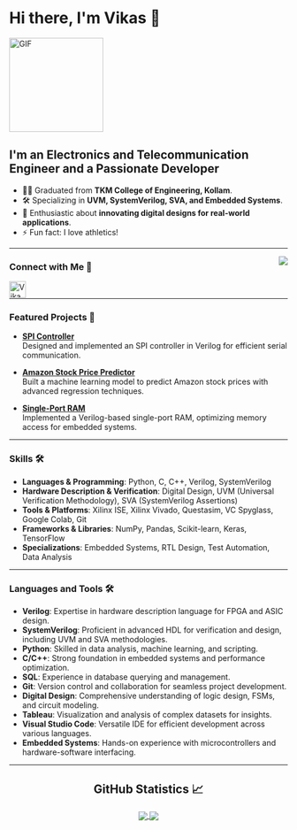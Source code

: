 # Hi there, I'm Vikas 👋  

<img align="top" alt="GIF" height="170px" src="https://media.giphy.com/media/L1R1tvI9svkIWwpVYr/giphy.gif" />  

## I'm an Electronics and Telecommunication Engineer and a Passionate Developer  

- 👨‍💻 Graduated from **TKM College of Engineering, Kollam**.  
- 🛠️ Specializing in **UVM, SystemVerilog, SVA, and Embedded Systems**.  
- 🌟 Enthusiastic about **innovating digital designs for real-world applications**.  
- ⚡ Fun fact: I love athletics!  

---

<img align="right" src="http://estruyf-github.azurewebsites.net/api/VisitorHit?user=Vk13io&repo=Bgstatic&countColor=%237B1E7B"/>  

### Connect with Me 📝  

[<img align="left" alt="Vikas K | LinkedIn" height="30px" src="https://cdn-icons-png.flaticon.com/512/174/174857.png"/>](https://www.linkedin.com/in/-vikask/)  

<br/>  

---

### Featured Projects 🚀  

- [**SPI Controller**](https://github.com/Vk13io/SPI-controller)  
   Designed and implemented an SPI controller in Verilog for efficient serial communication.
  
- [**Amazon Stock Price Predictor**](https://github.com/Vk13io/Stock-price-prediction)  
   Built a machine learning model to predict Amazon stock prices with advanced regression techniques.  

- [**Single-Port RAM**](https://github.com/Vk13io/Single-port-Ram)  
   Implemented a Verilog-based single-port RAM, optimizing memory access for embedded systems.  

---

### Skills 🛠️  

- **Languages & Programming**: Python, C, C++, Verilog, SystemVerilog  
- **Hardware Description & Verification**: Digital Design, UVM (Universal Verification Methodology), SVA (SystemVerilog Assertions)  
- **Tools & Platforms**: Xilinx ISE, Xilinx Vivado, Questasim, VC Spyglass, Google Colab, Git  
- **Frameworks & Libraries**: NumPy, Pandas, Scikit-learn, Keras, TensorFlow  
- **Specializations**: Embedded Systems, RTL Design, Test Automation, Data Analysis  

---

### Languages and Tools 🛠️  


- **Verilog**: Expertise in hardware description language for FPGA and ASIC design.
- **SystemVerilog**: Proficient in advanced HDL for verification and design, including UVM and SVA methodologies.
- **Python**: Skilled in data analysis, machine learning, and scripting.
- **C/C++**: Strong foundation in embedded systems and performance optimization.
- **SQL**: Experience in database querying and management.
- **Git**: Version control and collaboration for seamless project development.
- **Digital Design**: Comprehensive understanding of logic design, FSMs, and circuit modeling.
- **Tableau**: Visualization and analysis of complex datasets for insights.
- **Visual Studio Code**: Versatile IDE for efficient development across various languages.
- **Embedded Systems**: Hands-on experience with microcontrollers and hardware-software interfacing.



---

<h2 align="center"> GitHub Statistics 📈 </h2>  

<div align="center">  
  <a href="">  
    <img align="center" src="https://github-readme-stats-sigma-five.vercel.app/api?username=Vk13io&show_icons=true&include_all_commits=true&count_private=true&theme=react&line_height=40&random=123" />  
  </a>  
  <a href="">  
    <img align="center" src="https://github-readme-stats.vercel.app/api/top-langs/?username=Vk13io&theme=react&line_height=40&hide=css&random=123" />  
  </a>  
</div>


